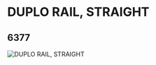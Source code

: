 # DUPLO RAIL, STRAIGHT
## 6377
![DUPLO RAIL, STRAIGHT](https://lc-www-live-s.legocdn.com/media/bricks/5/2/637727.jpg)